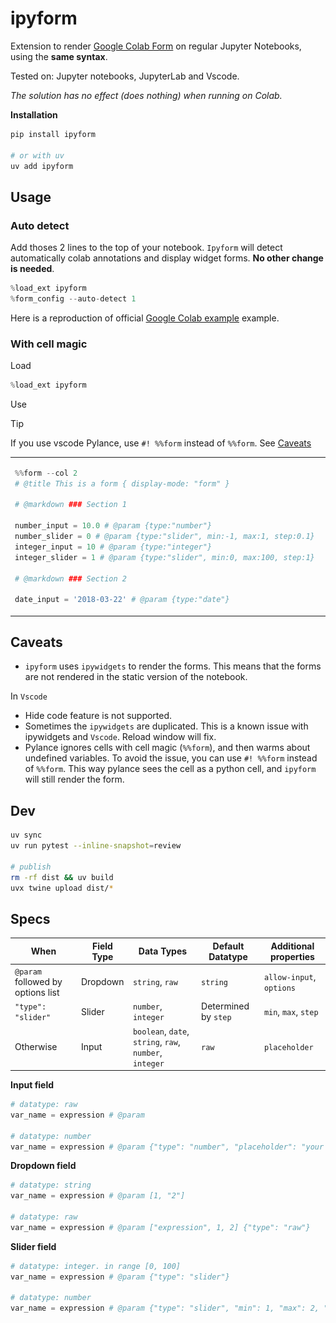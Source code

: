 # ipyform

Extension to render [Google Colab Form](https://colab.research.google.com/notebooks/forms.ipynb) on regular Jupyter Notebooks, using the **same syntax**.

Tested on: Jupyter notebooks, JupyterLab and Vscode.

_The solution has no effect (does nothing) when running on Colab._

**Installation**

```bash
pip install ipyform

# or with uv
uv add ipyform
```

## Usage

### Auto detect

Add thoses 2 lines to the top of your notebook. `Ipyform` will detect automatically colab annotations and display widget forms. **No other change is needed**.

```python
%load_ext ipyform
%form_config --auto-detect 1
```

Here is a reproduction of official [Google Colab example](./example/colab_offical.ipynb) example.

### With cell magic

Load

```python
%load_ext ipyform
```

Use

> [!TIP]
> If you use vscode Pylance, use `#! %%form` instead of `%%form`. See [Caveats](#caveats)

<table border="0">
<tr>
<td>

```python
%%form --col 2
# @title This is a form { display-mode: "form" }

# @markdown ### Section 1

number_input = 10.0 # @param {type:"number"}
number_slider = 0 # @param {type:"slider", min:-1, max:1, step:0.1}
integer_input = 10 # @param {type:"integer"}
integer_slider = 1 # @param {type:"slider", min:0, max:100, step:1}

# @markdown ### Section 2

date_input = '2018-03-22' # @param {type:"date"}

```

</td>
<td>

![](./example/form.png)

</td>
</tr>
</table>

## Caveats

- `ipyform` uses `ipywidgets` to render the forms. This means that the forms are not rendered in the static version of the notebook.

In `Vscode`

- Hide code feature is not supported.
- Sometimes the `ipywidgets` are duplicated. This is a known issue with ipywidgets and `Vscode`. Reload window will fix.
- Pylance ignores cells with cell magic (`%%form`), and then warms about undefined variables. To avoid the issue, you can use `#! %%form` instead of `%%form`. This way pylance sees the cell as a python cell, and `ipyform` will still render the form.

## Dev

```bash
uv sync
uv run pytest --inline-snapshot=review

# publish
rm -rf dist && uv build
uvx twine upload dist/*
```

## Specs

| When                              | Field Type | Data Types                                              | Default Datatype     | Additional properties    |
| --------------------------------- | ---------- | ------------------------------------------------------- | -------------------- | ------------------------ |
| `@param` followed by options list | Dropdown   | `string`, `raw`                                         | `string`             | `allow-input`, `options` |
| `"type": "slider"`                | Slider     | `number`, `integer`                                     | Determined by `step` | `min`, `max`, `step`     |
| Otherwise                         | Input      | `boolean`, `date`, `string`, `raw`, `number`, `integer` | `raw`                | `placeholder`            |

**Input field**

```python
# datatype: raw
var_name = expression # @param

# datatype: number
var_name = expression # @param {"type": "number", "placeholder": "your number here"}
```

**Dropdown field**

```python
# datatype: string
var_name = expression # @param [1, "2"]

# datatype: raw
var_name = expression # @param ["expression", 1, 2] {"type": "raw"}
```

**Slider field**

```python
# datatype: integer. in range [0, 100]
var_name = expression # @param {"type": "slider"}

# datatype: number
var_name = expression # @param {"type": "slider", "min": 1, "max": 2, "step": 0.1}
```
